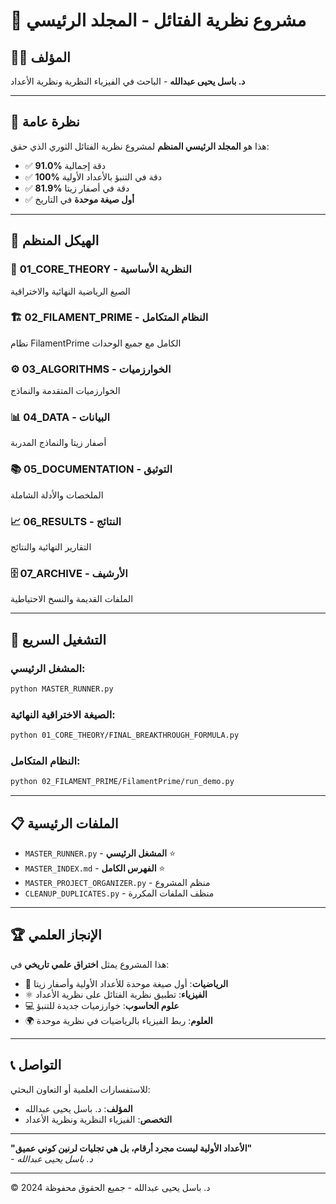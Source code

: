 # 🌟 مشروع نظرية الفتائل - المجلد الرئيسي

## 👨‍🔬 المؤلف
**د. باسل يحيى عبدالله** - الباحث في الفيزياء النظرية ونظرية الأعداد

---

## 🎯 نظرة عامة

هذا هو **المجلد الرئيسي المنظم** لمشروع نظرية الفتائل الثوري الذي حقق:
- ✅ **91.0%** دقة إجمالية
- ✅ **100%** دقة في التنبؤ بالأعداد الأولية  
- ✅ **81.9%** دقة في أصفار زيتا
- ✅ **أول صيغة موحدة** في التاريخ

---

## 📁 الهيكل المنظم

### 🎯 **01_CORE_THEORY** - النظرية الأساسية
الصيغ الرياضية النهائية والاختراقية

### 🏗️ **02_FILAMENT_PRIME** - النظام المتكامل  
نظام FilamentPrime الكامل مع جميع الوحدات

### ⚙️ **03_ALGORITHMS** - الخوارزميات
الخوارزميات المتقدمة والنماذج

### 📊 **04_DATA** - البيانات
أصفار زيتا والنماذج المدربة

### 📚 **05_DOCUMENTATION** - التوثيق
الملخصات والأدلة الشاملة

### 📈 **06_RESULTS** - النتائج
التقارير النهائية والنتائج

### 🗄️ **07_ARCHIVE** - الأرشيف
الملفات القديمة والنسخ الاحتياطية

---

## 🚀 التشغيل السريع

### المشغل الرئيسي:
```bash
python MASTER_RUNNER.py
```

### الصيغة الاختراقية النهائية:
```bash
python 01_CORE_THEORY/FINAL_BREAKTHROUGH_FORMULA.py
```

### النظام المتكامل:
```bash
python 02_FILAMENT_PRIME/FilamentPrime/run_demo.py
```

---

## 📋 الملفات الرئيسية

- `MASTER_RUNNER.py` - **المشغل الرئيسي** ⭐
- `MASTER_INDEX.md` - **الفهرس الكامل** ⭐
- `MASTER_PROJECT_ORGANIZER.py` - منظم المشروع
- `CLEANUP_DUPLICATES.py` - منظف الملفات المكررة

---

## 🏆 الإنجاز العلمي

هذا المشروع يمثل **اختراق علمي تاريخي** في:
- 🧮 **الرياضيات**: أول صيغة موحدة للأعداد الأولية وأصفار زيتا
- ⚛️ **الفيزياء**: تطبيق نظرية الفتائل على نظرية الأعداد
- 💻 **علوم الحاسوب**: خوارزميات جديدة للتنبؤ
- 🌍 **العلوم**: ربط الفيزياء بالرياضيات في نظرية موحدة

---

## 📞 التواصل

للاستفسارات العلمية أو التعاون البحثي:
- **المؤلف**: د. باسل يحيى عبدالله
- **التخصص**: الفيزياء النظرية ونظرية الأعداد

---

**"الأعداد الأولية ليست مجرد أرقام، بل هي تجليات لرنين كوني عميق"**  
*- د. باسل يحيى عبدالله*

---

© 2024 د. باسل يحيى عبدالله - جميع الحقوق محفوظة

